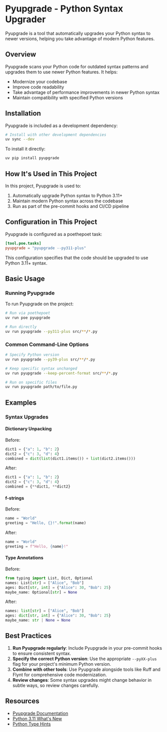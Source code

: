 # Pyupgrade - Python Syntax Upgrader

Pyupgrade is a tool that automatically upgrades your Python syntax to newer versions, helping you take advantage of modern Python features.

## Overview

Pyupgrade scans your Python code for outdated syntax patterns and upgrades them to use newer Python features. It helps:

- Modernize your codebase
- Improve code readability
- Take advantage of performance improvements in newer Python syntax
- Maintain compatibility with specified Python versions

## Installation

Pyupgrade is included as a development dependency:

```bash
# Install with other development dependencies
uv sync --dev
```

To install it directly:

```bash
uv pip install pyupgrade
```

## How It's Used in This Project

In this project, Pyupgrade is used to:

1. Automatically upgrade Python syntax to Python 3.11+
1. Maintain modern Python syntax across the codebase
1. Run as part of the pre-commit hooks and CI/CD pipeline

## Configuration in This Project

Pyupgrade is configured as a poethepoet task:

```toml
[tool.poe.tasks]
pyupgrade = "pyupgrade --py311-plus"
```

This configuration specifies that the code should be upgraded to use Python 3.11+ syntax.

## Basic Usage

### Running Pyupgrade

To run Pyupgrade on the project:

```bash
# Run via poethepoet
uv run poe pyupgrade

# Run directly
uv run pyupgrade --py311-plus src/**/*.py
```

### Common Command-Line Options

```bash
# Specify Python version
uv run pyupgrade --py39-plus src/**/*.py

# Keep specific syntax unchanged
uv run pyupgrade --keep-percent-format src/**/*.py

# Run on specific files
uv run pyupgrade path/to/file.py
```

## Examples

### Syntax Upgrades

#### Dictionary Unpacking

Before:

```python
dict1 = {"a": 1, "b": 2}
dict2 = {"c": 3, "d": 4}
combined = dict(list(dict1.items()) + list(dict2.items()))
```

After:

```python
dict1 = {"a": 1, "b": 2}
dict2 = {"c": 3, "d": 4}
combined = {**dict1, **dict2}
```

#### f-strings

Before:

```python
name = "World"
greeting = "Hello, {}!".format(name)
```

After:

```python
name = "World"
greeting = f"Hello, {name}!"
```

#### Type Annotations

Before:

```python
from typing import List, Dict, Optional
names: List[str] = ["Alice", "Bob"]
ages: Dict[str, int] = {"Alice": 30, "Bob": 25}
maybe_name: Optional[str] = None
```

After:

```python
names: list[str] = ["Alice", "Bob"]
ages: dict[str, int] = {"Alice": 30, "Bob": 25}
maybe_name: str | None = None
```

## Best Practices

1. **Run Pyupgrade regularly**: Include Pyupgrade in your pre-commit hooks to ensure consistent syntax.
1. **Specify the correct Python version**: Use the appropriate `--pyXX-plus` flag for your project's minimum Python version.
1. **Combine with other tools**: Use Pyupgrade alongside tools like Ruff and Flynt for comprehensive code modernization.
1. **Review changes**: Some syntax upgrades might change behavior in subtle ways, so review changes carefully.

## Resources

- [Pyupgrade Documentation](https://github.com/asottile/pyupgrade)
- [Python 3.11 What's New](https://docs.python.org/3/whatsnew/3.11.html)
- [Python Type Hints](https://docs.python.org/3/library/typing.html)
